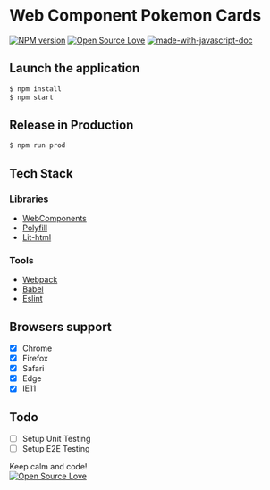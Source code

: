 # Web Component Pokemon Cards
[![NPM version](https://d25lcipzij17d.cloudfront.net/badge.svg?id=gh&type=6&v=1.0.1)](http://badge.fury.io/js/badge-list)
[![Open Source Love](https://badges.frapsoft.com/os/mit/mit.svg?v=102)](https://github.com/ellerbrock/open-source-badge/)
[![made-with-javascript-doc](https://img.shields.io/badge/Made%20with-Javascript-1f425f.svg)](https://www.sphinx-doc.org/)

## Launch the application

```sh
$ npm install
$ npm start
```

## Release in Production

```sh
$ npm run prod
```

## Tech Stack

### Libraries

- [WebComponents](https://github.com/webcomponents/webcomponentsjs)
- [Polyfill](https://babeljs.io/docs/en/babel-polyfill.html)
- [Lit-html](https://polymer.github.io/lit-html/)

### Tools

- [Webpack](https://webpack.js.org/)
- [Babel](https://babeljs.io/)
- [Eslint](https://eslint.org/)

## Browsers support

- [x] Chrome
- [x] Firefox
- [x] Safari
- [x] Edge
- [x] IE11

## Todo

- [ ] Setup Unit Testing
- [ ] Setup E2E Testing

Keep calm and code!
<br>
[![Open Source Love](https://badges.frapsoft.com/os/v3/open-source.svg?v=102)](https://github.com/ellerbrock/open-source-badge/)
